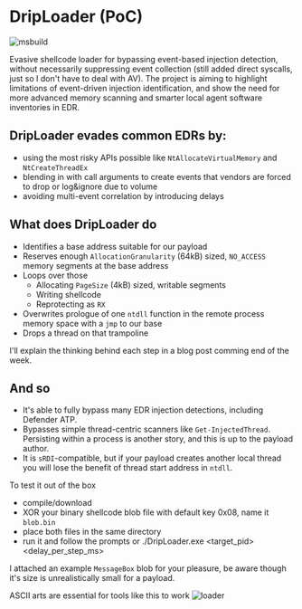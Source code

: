 # DripLoader (PoC)
![msbuild](https://github.com/xinbailu/DripLoader/actions/workflows/msbuild.yml/badge.svg)

Evasive shellcode loader for bypassing event-based injection detection, without necessarily suppressing event collection (still added direct syscalls, just so I don't have to deal with AV). The project is aiming to highlight limitations of event-driven injection identification, and show the need for more advanced memory scanning and smarter local agent software inventories in EDR.

## DripLoader evades common EDRs by:
- using the most risky APIs possible like `NtAllocateVirtualMemory` and `NtCreateThreadEx`
- blending in with call arguments to create events that vendors are forced to drop or log&ignore due to volume
- avoiding multi-event correlation by introducing delays 

## What does DripLoader do
- Identifies a base address suitable for our payload
- Reserves enough `AllocationGranularity` (64kB) sized, `NO_ACCESS` memory segments at the base address
- Loops over those
    - Allocating `PageSize` (4kB) sized, writable segments
    - Writing shellcode
    - Reprotecting as `RX`
- Overwrites prologue of one `ntdll` function in the remote process memory space with a `jmp` to our base
- Drops a thread on that trampoline 

I'll explain the thinking behind each step in a blog post comming end of the week.

## And so
- It's able to fully bypass many EDR injection detections, including Defender ATP. 
- Bypasses simple thread-centric scanners like `Get-InjectedThread`. Persisting within a process is another story, and this is up to the payload author. 
- It is `sRDI`-compatible, but if your payload creates another local thread you will lose the benefit of thread start address in `ntdll`.

To test it out of the box
- compile/download
- XOR your binary shellcode blob file with default key 0x08, name it `blob.bin`
- place both files in the same directory 
- run it and follow the prompts or ./DripLoader.exe <target_pid> <delay_per_step_ms>

I attached an example `MessageBox` blob for your pleasure, be aware though it's size is unrealistically small for a payload.

ASCII arts are essential for tools like this to work
![loader](https://user-images.githubusercontent.com/32537788/116489666-cabe6180-a895-11eb-99af-e6b3143f84b1.gif)

